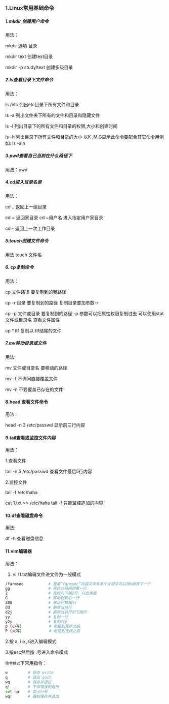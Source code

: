 ### 1.Linux常用基础命令

##### 1.mkdir 创建用户命令

用法：

mkdir 选项 目录

mkdir text 创建text目录

mkdir -p study/text 创建多级目录

##### 2.ls查看目录下文件命令

用法：

ls  /etc 列出etc目录下所有文件和目录

 ls -a  列出文件夹下所有的文件和目录和隐藏文件

ls  -l 列出目录下的所有文件和目录的权限,大小和创建时间

ls -h 列出目录下所有文件和目录的大小 以K ,M,G显示此命令要配合其它命令用例如: ls -alh

##### 3.pwd查看自己当前在什么路径下

用法：pwd

##### 4.cd进入目录名录

用法：

cd .. 返回上一级目录

cd ~ 返回家目录  cd ~用户名    进入指定用户家目录

cd - 返回上一次工作目录

##### 5.touch创建文件命令

用法 touch 文件名

##### 6. cp复制命令

用法：

cp  文件路径  要复制到的我路径

cp -r 目录    要复制到的路径   复制目录要加参数-r

cp -p  文件或目录 要复制到的路径  -p 参数可以把属性权限复制过去 可以使用stat  文件或目录名 查看文件属性

cp *.ttf 复制以.ttf结尾的文件

##### 7.mv移动目录或文件

用法: 

mv 文件或目录名 要移动的路径

mv -f 不询问直接覆盖文件

mv -n 不要覆盖已存在的文件

#### 8.head 查看文件命令

用法 :

head  -n 3 /etc/passwd 显示前三行内容

#### 9.tail查看或监控文件内容

用法：

1.查看文件

tail -n 5 /etc/passwd   查看文件最后5行内容

2.监控文件

tail -f  /etc/haha

cat 1.txt >> /etc/haha tali -f 只能监控追加的内容

#### 10.df查看磁盘命令

用法:

df -h 查看磁盘信息

#### 11.vim编辑器

用法：

1.  vi /1.txt编辑文件进文件为一般模式

```bash
/farmsec           # 搜索“farmsec”内容文中有多个关键字可以按n跳转下一个
gg                 # 光标立马回到第一行
2                  # 光标向下跳2行，以此类推
G                  # 移动到最后一行
30G				   # 移动到第30行
dd                 # 删除当前行
d2j                # 删除当前行和下两行
yy                 # 复制一行
y2y                # 复制2行
p (小写)            # 粘贴到光标之后
P (大写)            # 粘贴到光标之前

```

2.按 a, i o ,s进入编辑模式

3.按esc然后按 :号进入命令模式

`命令模式`下常用指令：

```bash
w         # 保存 write
q         # 退出 quit
wq        # 保存并退出
q!        # 不保存强制退出
set nu    # 显示行号
wq!       # 强制保存并退出
```
